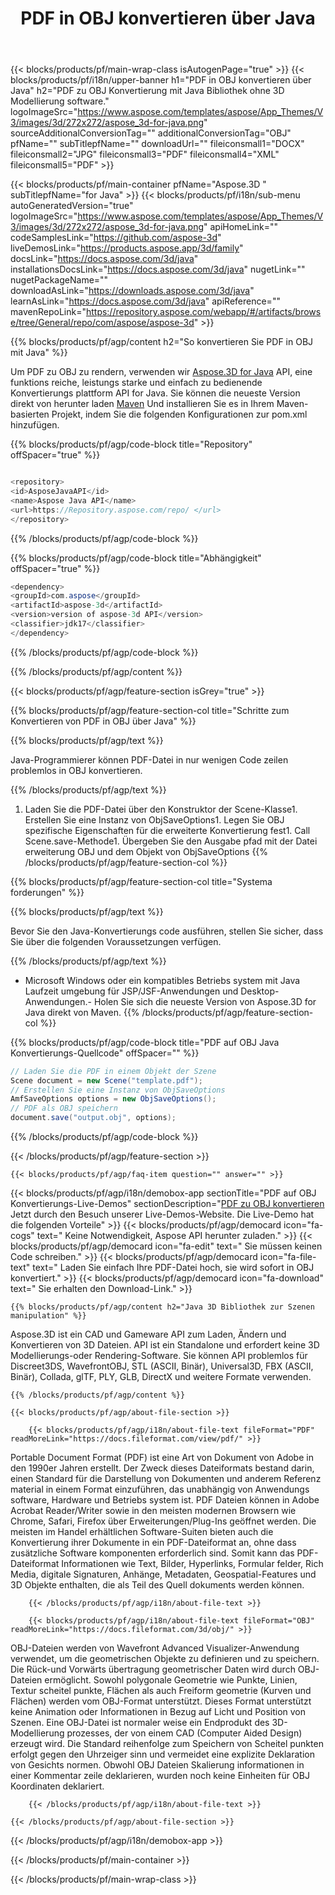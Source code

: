 ﻿---
title: PDF in OBJ konvertieren über Java 
url: /de/java/conversion/pdf-to-obj/ 
description: Beispiel für Java Konvertierungs code für PDF-Format in OBJ-Datei. Verwenden Sie diesen Beispielcode, um PDF in OBJ innerhalb einer Web-oder Desktop-Java-basierten Anwendung zu konvertieren.
---
{{< blocks/products/pf/main-wrap-class isAutogenPage="true" >}}
{{< blocks/products/pf/i18n/upper-banner h1="PDF in OBJ konvertieren über Java" h2="PDF zu OBJ Konvertierung mit Java Bibliothek ohne 3D Modellierung software." logoImageSrc="https://www.aspose.com/templates/aspose/App_Themes/V3/images/3d/272x272/aspose_3d-for-java.png" sourceAdditionalConversionTag="" additionalConversionTag="OBJ" pfName="" subTitlepfName="" downloadUrl="" fileiconsmall1="DOCX" fileiconsmall2="JPG" fileiconsmall3="PDF" fileiconsmall4="XML" fileiconsmall5="PDF" >}}

{{< blocks/products/pf/main-container pfName="Aspose.3D " subTitlepfName="for Java" >}}
{{< blocks/products/pf/i18n/sub-menu autoGeneratedVersion="true" logoImageSrc="https://www.aspose.com/templates/aspose/App_Themes/V3/images/3d/272x272/aspose_3d-for-java.png" apiHomeLink="" codeSamplesLink="https://github.com/aspose-3d" liveDemosLink="https://products.aspose.app/3d/family" docsLink="https://docs.aspose.com/3d/java" installationsDocsLink="https://docs.aspose.com/3d/java" nugetLink="" nugetPackageName="" downloadAsLink="https://downloads.aspose.com/3d/java" learnAsLink="https://docs.aspose.com/3d/java" apiReference="" mavenRepoLink="https://repository.aspose.com/webapp/#/artifacts/browse/tree/General/repo/com/aspose/aspose-3d" >}}

{{% blocks/products/pf/agp/content h2="So konvertieren Sie PDF in OBJ mit Java" %}}

 Um PDF zu OBJ zu rendern, verwenden wir
 [Aspose.3D for Java](https://products.aspose.com/3d/java) 
 API, eine funktions reiche, leistungs starke und einfach zu bedienende Konvertierungs plattform API for Java. Sie können die neueste Version direkt von herunter laden
 [Maven](https://repository.aspose.com/webapp/#/artifacts/browse/tree/General/repo/com/aspose/aspose-3d) 
 Und installieren Sie es in Ihrem Maven-basierten Projekt, indem Sie die folgenden Konfigurationen zur pom.xml hinzufügen.

{{% blocks/products/pf/agp/code-block title="Repository" offSpacer="true" %}}

```cs

<repository>
<id>AsposeJavaAPI</id>
<name>Aspose Java API</name>
<url>https://Repository.aspose.com/repo/ </url>
</repository>


```

{{% /blocks/products/pf/agp/code-block %}}

{{% blocks/products/pf/agp/code-block title="Abhängigkeit" offSpacer="true" %}}

```cs
<dependency>
<groupId>com.aspose</groupId>
<artifactId>aspose-3d</artifactId>
<version>version of aspose-3d API</version>
<classifier>jdk17</classifier>
</dependency>


```

{{% /blocks/products/pf/agp/code-block %}}

{{% /blocks/products/pf/agp/content %}}

{{< blocks/products/pf/agp/feature-section isGrey="true" >}}

{{% blocks/products/pf/agp/feature-section-col title="Schritte zum Konvertieren von PDF in OBJ über Java" %}}

{{% blocks/products/pf/agp/text %}}

 Java-Programmierer können PDF-Datei in nur wenigen Code zeilen problemlos in OBJ konvertieren.

{{% /blocks/products/pf/agp/text %}}

1. Laden Sie die PDF-Datei über den Konstruktor der Scene-Klasse1. Erstellen Sie eine Instanz von ObjSaveOptions1. Legen Sie OBJ spezifische Eigenschaften für die erweiterte Konvertierung fest1. Call Scene.save-Methode1. Übergeben Sie den Ausgabe pfad mit der Datei erweiterung OBJ und dem Objekt von ObjSaveOptions
{{% /blocks/products/pf/agp/feature-section-col %}}

{{% blocks/products/pf/agp/feature-section-col title="Systema forderungen" %}}

{{% blocks/products/pf/agp/text %}}

 Bevor Sie den Java-Konvertierungs code ausführen, stellen Sie sicher, dass Sie über die folgenden Voraussetzungen verfügen.

{{% /blocks/products/pf/agp/text %}}

- Microsoft Windows oder ein kompatibles Betriebs system mit Java Laufzeit umgebung für JSP/JSF-Anwendungen und Desktop-Anwendungen.- Holen Sie sich die neueste Version von Aspose.3D for Java direkt von Maven.
{{% /blocks/products/pf/agp/feature-section-col %}}

{{% blocks/products/pf/agp/code-block title="PDF auf OBJ Java Konvertierungs-Quellcode" offSpacer="" %}}

```cs
// Laden Sie die PDF in einem Objekt der Szene 
Scene document = new Scene("template.pdf");
// Erstellen Sie eine Instanz von ObjSaveOptions 
AmfSaveOptions options = new ObjSaveOptions();
// PDF als OBJ speichern 
document.save("output.obj", options);   


```

{{% /blocks/products/pf/agp/code-block %}}

{{< /blocks/products/pf/agp/feature-section >}}

    {{< blocks/products/pf/agp/faq-item question="" answer="" >}}
 

<!-- aboutfile Starts -->

{{< blocks/products/pf/agp/i18n/demobox-app sectionTitle="PDF auf OBJ Konvertierungs-Live-Demos" sectionDescription="[PDF zu OBJ konvertieren](https://products.aspose.app/3d/conversion/pdf-to-obj) Jetzt durch den Besuch unserer Live-Demos-Website. Die Live-Demo hat die folgenden Vorteile" >}}
        {{< blocks/products/pf/agp/democard icon="fa-cogs" text=" Keine Notwendigkeit, Aspose API herunter zuladen." >}}
        {{< blocks/products/pf/agp/democard icon="fa-edit" text=" Sie müssen keinen Code schreiben." >}}
        {{< blocks/products/pf/agp/democard icon="fa-file-text" text=" Laden Sie einfach Ihre PDF-Datei hoch, sie wird sofort in OBJ konvertiert." >}}
        {{< blocks/products/pf/agp/democard icon="fa-download" text=" Sie erhalten den Download-Link." >}}

    {{% blocks/products/pf/agp/content h2="Java 3D Bibliothek zur Szenen manipulation" %}}

 Aspose.3D ist ein CAD und Gameware API zum Laden, Ändern und Konvertieren von 3D Dateien. API ist ein Standalone und erfordert keine 3D Modellierungs-oder Rendering-Software. Sie können API problemlos für Discreet3DS, WavefrontOBJ, STL (ASCII, Binär), Universal3D, FBX (ASCII, Binär), Collada, glTF, PLY, GLB, DirectX und weitere Formate verwenden. 



    {{% /blocks/products/pf/agp/content %}}

    {{< blocks/products/pf/agp/about-file-section >}}

        {{< blocks/products/pf/agp/i18n/about-file-text fileFormat="PDF" readMoreLink="https://docs.fileformat.com/view/pdf/" >}}

Portable Document Format (PDF) ist eine Art von Dokument von Adobe in den 1990er Jahren erstellt. Der Zweck dieses Dateiformats bestand darin, einen Standard für die Darstellung von Dokumenten und anderem Referenz material in einem Format einzuführen, das unabhängig von Anwendungs software, Hardware und Betriebs system ist. PDF Dateien können in Adobe Acrobat Reader/Writer sowie in den meisten modernen Browsern wie Chrome, Safari, Firefox über Erweiterungen/Plug-Ins geöffnet werden. Die meisten im Handel erhältlichen Software-Suiten bieten auch die Konvertierung ihrer Dokumente in ein PDF-Dateiformat an, ohne dass zusätzliche Software komponenten erforderlich sind. Somit kann das PDF-Dateiformat Informationen wie Text, Bilder, Hyperlinks, Formular felder, Rich Media, digitale Signaturen, Anhänge, Metadaten, Geospatial-Features und 3D Objekte enthalten, die als Teil des Quell dokuments werden können.

        {{< /blocks/products/pf/agp/i18n/about-file-text >}}

        {{< blocks/products/pf/agp/i18n/about-file-text fileFormat="OBJ" readMoreLink="https://docs.fileformat.com/3d/obj/" >}}

OBJ-Dateien werden von Wavefront Advanced Visualizer-Anwendung verwendet, um die geometrischen Objekte zu definieren und zu speichern. Die Rück-und Vorwärts übertragung geometrischer Daten wird durch OBJ-Dateien ermöglicht. Sowohl polygonale Geometrie wie Punkte, Linien, Textur scheitel punkte, Flächen als auch Freiform geometrie (Kurven und Flächen) werden vom OBJ-Format unterstützt. Dieses Format unterstützt keine Animation oder Informationen in Bezug auf Licht und Position von Szenen. Eine OBJ-Datei ist normaler weise ein Endprodukt des 3D-Modellierung prozesses, der von einem CAD (Computer Aided Design) erzeugt wird. Die Standard reihenfolge zum Speichern von Scheitel punkten erfolgt gegen den Uhrzeiger sinn und vermeidet eine explizite Deklaration von Gesichts normen. Obwohl OBJ Dateien Skalierung informationen in einer Kommentar zeile deklarieren, wurden noch keine Einheiten für OBJ Koordinaten deklariert.

        {{< /blocks/products/pf/agp/i18n/about-file-text >}}

    {{< /blocks/products/pf/agp/about-file-section >}}

{{< /blocks/products/pf/agp/i18n/demobox-app >}}

<!-- aboutfile Ends -->


{{< /blocks/products/pf/main-container >}}
    
{{< /blocks/products/pf/main-wrap-class >}}